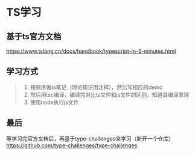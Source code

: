 # TS学习

## 基于ts官方文档

<https://www.tslang.cn/docs/handbook/typescript-in-5-minutes.html>

## 学习方式

> 1. 按顺序做ts笔记（理论知识用注释），然后写相应的demo
> 2. 然后用tsc编译，编译完对比ts文件和js文件的区别，知道其编译原理
> 3. 使用node执行js文件

## 最后

等学习完官方文档后，再基于type-challenges来学习（新开一个仓库）  
<https://github.com/type-challenges/type-challenges>